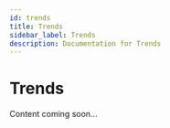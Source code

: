 ```yaml
---
id: trends
title: Trends
sidebar_label: Trends
description: Documentation for Trends
---
```


# Trends

Content coming soon...
